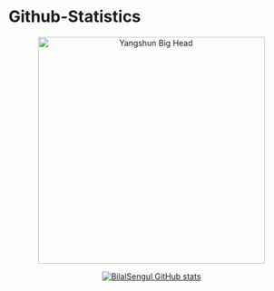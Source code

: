 # Github-Statistics

<div align="center">

<img src="https://bigheads.io/svg?accessory=shades&body=chest&circleColor=blue&clothing=shirt&clothingColor=black&eyebrows=concerned&eyes=content&faceMask=false&faceMaskColor=black&facialHair=none&graphic=react&hair=short&hairColor=black&hat=none&hatColor=black&lashes=false&lipColor=red&mask=false&mouth=lips&skinTone=light" alt="Yangshun Big Head" width="400" />

<br/>

[![BilalSengul GitHub stats](https://github-readme-stats.vercel.app/api?username=bilalsengul&show_icons=true&icon_color=586069&text_color=586069&bg_color=fff&line_height=30&hide_title=true&title_color=0366d6)](https://github.com/bilalsengul/github-readme-stats)

</div>
